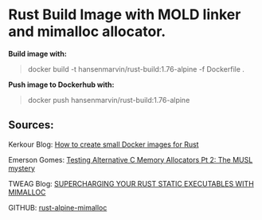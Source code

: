 # Rust Build Image with MOLD linker and mimalloc allocator.

**Build image with:**
> docker build -t  hansenmarvin/rust-build:1.76-alpine -f Dockerfile .

**Push image to Dockerhub with:**
> docker push hansenmarvin/rust-build:1.76-alpine


## Sources:

Kerkour Blog: [How to create small Docker images for Rust](https://kerkour.com/rust-small-docker-image)

Emerson Gomes: [Testing Alternative C Memory Allocators Pt 2: The MUSL mystery](https://www.linkedin.com/pulse/testing-alternative-c-memory-allocators-pt-2-musl-mystery-gomes)

TWEAG Blog: [SUPERCHARGING YOUR RUST STATIC EXECUTABLES WITH MIMALLOC](https://www.tweag.io/blog/2023-08-10-rust-static-link-with-mimalloc/)

GITHUB: [rust-alpine-mimalloc](https://github.com/tweag/rust-alpine-mimalloc)



